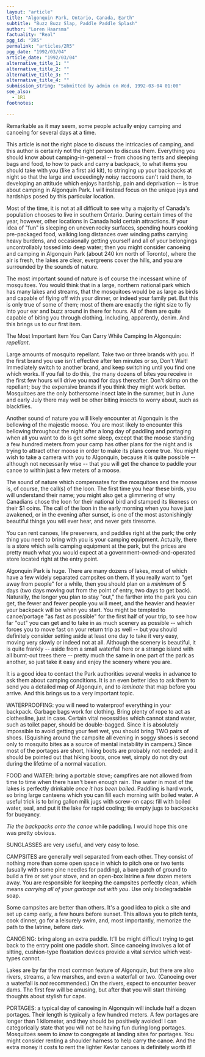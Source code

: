 ```yaml
---
layout: "article"
title: "Algonquin Park, Ontario, Canada, Earth"
subtitle: "Buzz Buzz Slap, Paddle Paddle Splash"
author: "Loren Haarsma"
factuality: "Real"
pgg_id: "2R5"
permalink: "articles/2R5"
pgg_date: "1992/03/04"
article_date: "1992/03/04"
alternative_title_1: ""
alternative_title_2: ""
alternative_title_3: ""
alternative_title_4: ""
submission_string: "Submitted by admin on Wed, 1992-03-04 01:00"
see_also:
  - 1R1
footnotes: 

---
```

<div>
<p>Remarkable as it may seem, some people actually enjoy camping and canoeing for several days at a time.</p>
<p>This article is not the right place to discuss the intricacies of camping, and this author is certainly not the right person to discuss them. Everything you should know about camping-in-general -- from choosing tents and sleeping bags and food, to how to pack and carry a backpack, to what items you should take with you (like a first aid kit), to stringing up your backpacks at night so that the large and exceedingly noisy raccoons can't raid them, to developing an attitude which enjoys hardship, pain and deprivation -- is true about camping in Algonquin Park. I will instead focus on the unique joys and hardships posed by this particular location.</p>
<p>Most of the time, it is not at all difficult to see why a majority of Canada's population chooses to live in southern Ontario. During certain times of the year, however, other locations in Canada hold certain attractions. If your idea of "fun" is sleeping on uneven rocky surfaces, spending hours cooking pre-packaged food, walking long distances over winding paths carrying heavy burdens, and occasionally getting yourself and all of your belongings uncontrollably tossed into deep water; then you might consider canoeing and camping in Algonquin Park (about 240 km north of Toronto), where the air is fresh, the lakes are clear, evergreens cover the hills, and you are surrounded by the sounds of nature.</p>
<p>The most important sound of nature is of course the incessant whine of mosquitoes. You would think that in a large, northern national park which has many lakes and streams, that the mosquitoes would be as large as birds and capable of flying off with your dinner, or indeed your family pet. But this is only true of some of them; most of them are exactly the right size to fly into your ear and buzz around in there for hours. All of them are quite capable of biting you through clothing, including, apparently, denim. And this brings us to our first item.</p>
<p>The Most Important Item You Can Carry While Camping In Algonquin: <em>repellant</em>.</p>
<p>Large amounts of mosquito repellant. Take two or three brands with you. If the first brand you use isn't effective after ten minutes or so, Don't Wait! Immediately switch to another brand, and keep switching until you find one which works. If you fail to do this, the many dozens of bites you receive in the first few hours will drive you mad for days thereafter. Don't skimp on the repellant; buy the expensive brands if you think they might work better. Mosquitoes are the only bothersome insect late in the summer, but in June and early July there may well be other biting insects to worry about, such as blackflies.</p>
<p>Another sound of nature you will likely encounter at Algonquin is the bellowing of the majestic moose. You are most likely to encounter this bellowing throughout the night after a long day of paddling and portaging when all you want to do is get some sleep, except that the moose standing a few hundred meters from your camp has other plans for the night and is trying to attract other moose in order to make its plans come true. You might wish to take a camera with you to Algonquin, because it is quite possible -- although not necessarily wise -- that you will get the chance to paddle your canoe to within just a few meters of a moose.</p>
<p>The sound of nature which compensates for the mosquitoes and the moose is, of course, the call(s) of the loon. The first time you hear these birds, you will understand their name; you might also get a glimmering of why Canadians chose the loon for their national bird and stamped its likeness on their $1 coins. The call of the loon in the early morning when you have just awakened, or in the evening after sunset, is one of the most astonishingly beautiful things you will ever hear, and never gets tiresome.</p>
<p>You can rent canoes, life preservers, and paddles right at the park; the only thing you need to bring with you is your camping equipment. Actually, there is a store which sells camping equipment at the park, but the prices are pretty much what you would expect at a government-owned-and-operated store located right at the entry point.</p>
<p>Algonquin Park is huge. There are many dozens of lakes, most of which have a few widely separated campsites on them. If you really want to "get away from people" for a while, then you should plan on a <em>minimum</em> of 5 days (two days moving out from the point of entry, two days to get back). Naturally, the longer you plan to stay "out," the farther into the park you can get, the fewer and fewer people you will meet, and the heavier and heavier your backpack will be when you start. You might be tempted to canoe/portage "as fast as possible" for the first half of your trip, to see how far "out" you can get and to take in as much scenery as possible -- which forces you to move fast on your return trip as well -- but you should definitely consider setting aside at least one day to take it very easy, moving very slowly or indeed not at all. Although the scenery is beautiful, it is quite frankly -- aside from a small waterfall here or a strange island with all burnt-out trees there -- pretty much the same in one part of the park as another, so just take it easy and enjoy the scenery where you are.</p>
<p>It is a good idea to contact the Park authorities several weeks in advance to ask them about camping conditions. It is an even better idea to ask them to send you a detailed map of Algonquin, and to <em>laminate</em> that map before you arrive. And this brings us to a very important topic.</p>
<p>WATERPROOFING: you will need to waterproof everything in your backpack. Garbage bags work for clothing. Bring plenty of rope to act as clothesline, just in case. Certain vital necessities which cannot stand water, such as toilet paper, should be double-bagged. Since it is absolutely impossible to avoid getting your feet wet, you should bring TWO pairs of shoes. (Squishing around the campsite all evening in soggy shoes is second only to mosquito bites as a source of mental instability in campers.) Since most of the portages are short, hiking boots are probably not needed; and it should be pointed out that hiking boots, once wet, simply do not dry out during the lifetime of a normal vacation.</p>
<p>FOOD and WATER: bring a portable stove; campfires are not allowed from time to time when there hasn't been enough rain. The water in most of the lakes is perfectly drinkable <em>once it has been boiled</em>. Paddling is hard work, so bring large canteens which you can fill each morning with boiled water. A useful trick is to bring gallon milk jugs with screw-on caps: fill with boiled water, seal, and put it the lake for rapid cooling; tie empty jugs to backpacks for buoyancy.</p>
<p><em>Tie the backpacks onto the canoe</em> while paddling. I would hope this one was pretty obvious.</p>
<p>SUNGLASSES are very useful, and very easy to lose.</p>
<p>CAMPSITES are generally well separated from each other. They consist of nothing more than some open space in which to pitch one or two tents (usually with some pine needles for padding), a bare patch of ground to build a fire or set your stove, and an open-box latrine a few dozen meters away. You are responsible for keeping the campsites perfectly clean, which means <em>carrying all of your garbage out with you</em>. Use only biodegradable soap.</p>
<p>Some campsites are better than others. It's a good idea to pick a site and set up camp early, a few hours before sunset. This allows you to pitch tents, cook dinner, go for a leisurely swim, and, most importantly, memorize the path to the latrine, before dark.</p>
<p>CANOEING: bring along an extra paddle. It'll be might difficult trying to get back to the entry point one paddle short. Since canoeing involves a lot of sitting, cushion-type floatation devices provide a vital service which vest-types cannot.</p>
<p>Lakes are by far the most common feature of Algonquin, but there are also rivers, streams, a few marshes, and even a waterfall or two. (Canoeing over a waterfall is <em>not</em> recommended.) On the rivers, expect to encounter beaver dams. The first few will be amusing, but after that you will start thinking thoughts about stylish fur caps.</p>
<p>PORTAGES: a typical day of canoeing in Algonquin will include half a dozen portages. Their length is typically a few hundred meters. A few portages are longer than 1 kilometer, and they should be positively avoided! I can categorically state that you will not be having fun during long portages. Mosquitoes seem to <em>know</em> to congregate at landing sites for portages. You might consider renting a shoulder harness to help carry the canoe. And the extra money it costs to rent the lighter Kevlar canoes is definitely worth it!</p>
</div>
